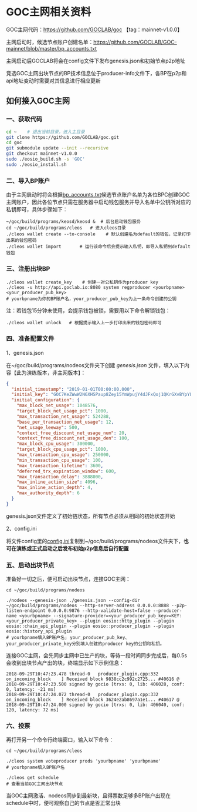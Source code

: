 # GOC主网相关资料

GOC主网代码：https://github.com/GOCLAB/goc  【tag：mainnet-v1.0.0】

主网启动时，候选节点账户创建名单：https://github.com/GOCLAB/GOC-mainnet/blob/master/bp_accounts.txt

主网启动后GOCLAB将会在config文件下发布genesis.json和初始节点p2p地址

竞选GOC主网出块节点的BP技术信息位于producer-info文件下，各BP在p2p和api地址变动时需要对其信息进行相应更新

## 如何接入GOC主网

### 一、获取代码

```sh
cd ~    # 退出当前目录，进入主目录
git clone https://github.com/GOCLAB/goc.git
cd goc
git submodule update --init --recursive
git checkout mainnet-v1.0.0
sudo ./eosio_build.sh -s 'GOC'
sudo ./eosio_install.sh
```

### 二、导入BP账户

由于主网启动时将会根据[bp_accounts.txt](https://github.com/GOCLAB/GOC-mainnet/blob/master/bp_accounts.txt)候选节点账户名单为各位BPC创建GOC主网账户，因此各位节点只需在服务器中启动钱包服务并导入名单中公钥所对应的私钥即可，具体步骤如下：

```shell
~/goc/build/programs/keosd/keosd &  # 后台启动钱包服务
cd ~/goc/build/programs/cleos   # 进入cleos目录
./cleos wallet create --to-console    # 默认创建名为default的钱包，记录打印出来的钱包密码
./cleos wallet import       # 运行该命令后会提示输入私钥，即导入私钥到default钱包
```


### 三、注册出块BP

```shell
./cleos wallet create_key    # 创建一对公私钥作为producer key
./cleos -u http://api.goclab.io:8080 system regproducer <yourbpname> <your_producer_pub_key>
# yourbpname为你的BP账户名，your_producer_pub_key为上一条命令创建的公钥
```

注：若钱包15分钟未使用，会提示钱包被锁，需要用以下命令解锁钱包：
```shell
./cleos wallet unlock   # 根据提示输入上一步打印出来的钱包密码即可
```


### 四、准备配置文件

1、genesis.json

在~/goc/build/programs/nodeos文件夹下创建 *genesis.json* 文件，填入以下内容【此为演练版本，非主网版本】：

```json
{
  "initial_timestamp": "2019-01-01T00:00:00.000",
  "initial_key": "GOC7KeZWwW2N6XHSPaup8Zey15YmWpujY4dJFxQoj1QKrGXvBYpYL",
  "initial_configuration": {
    "max_block_net_usage": 1048576,
    "target_block_net_usage_pct": 1000,
    "max_transaction_net_usage": 524288,
    "base_per_transaction_net_usage": 12,
    "net_usage_leeway": 500,
    "context_free_discount_net_usage_num": 20,
    "context_free_discount_net_usage_den": 100,
    "max_block_cpu_usage": 300000,
    "target_block_cpu_usage_pct": 1000,
    "max_transaction_cpu_usage": 250000,
    "min_transaction_cpu_usage": 100,
    "max_transaction_lifetime": 3600,
    "deferred_trx_expiration_window": 600,
    "max_transaction_delay": 3888000,
    "max_inline_action_size": 4096,
    "max_inline_action_depth": 4,
    "max_authority_depth": 6
  }
}
```

genesis.json文件定义了初始链状态，所有节点必须从相同的初始状态开始

2、config.ini

将文件config里的[config.ini](https://github.com/GOCLAB/GOC-mainnet/blob/master/config/config.ini)复制到~/goc/build/programs/nodeos文件夹下，**也可在演练或正式启动之后发布初始p2p信息后自行配置**


### 五、启动出块节点

准备好一切之后，便可启动出块节点，连接GOC主网：

```shell
cd ~/goc/build/programs/nodeos

./nodeos --genesis-json ./genesis.json --config-dir ~/goc/build/programs/nodeos --http-server-address 0.0.0.0:8888 --p2p-listen-endpoint 0.0.0.0:9876 --http-validate-host=false --producer-name <yourbpname> --signature-provider=<your_producer_pub_key>=KEY:<your_producer_private_key> --plugin eosio::http_plugin --plugin eosio::chain_api_plugin --plugin eosio::producer_plugin --plugin eosio::history_api_plugin
# yourbpname填入BP账户名; your_producer_pub_key、your_producer_private_key分别填入创建的producer key的公钥和私钥。
```

连接GOC主网，会先同步主网中已生产的块，等待一段时间同步完成后，每0.5s会收到出块节点产出的块，终端显示如下示例信息：
```
2018-09-29T10:47:23.478 thread-0   producer_plugin.cpp:332       on_incoming_block    ] Received block 9838cc2c992c2725... #40616 @ 2018-09-29T10:47:23.500 signed by gocio [trxs: 0, lib: 406028, conf: 0, latency: -21 ms]
2018-09-29T10:47:24.072 thread-0   producer_plugin.cpp:332       on_incoming_block    ] Received block 3624e2ab8697a1e1... #40617 @ 2018-09-29T10:47:24.000 signed by gocio [trxs: 0, lib: 406040, conf: 120, latency: 72 ms]
```


### 六、投票

再打开另一个命令行终端窗口，输入以下命令：

```shell
cd ~/goc/build/programs/cleos

./cleos system voteproducer prods 'yourbpname' 'yourbpname'
# yourbpname填入BP账户名

./cleos get schedule 
# 查看当前GOC主网出块节点
```
当GOC主网激活、nodeos同步到最新块，且得票数足够多BP账户出现在schedule中时，便可观察自己的节点是否正常出块



